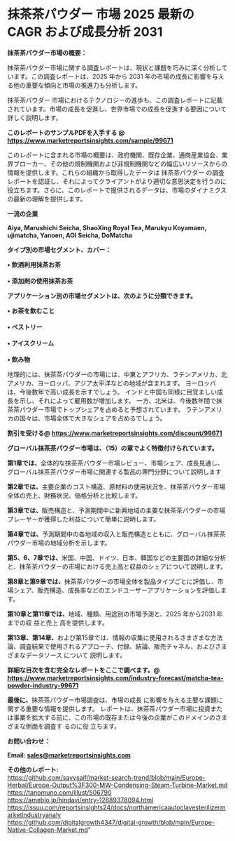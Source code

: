 # 抹茶茶パウダー 市場 2025 最新の CAGR および成長分析 2031

<strong><b>抹茶茶パウダー市場の概要：</b></strong>

抹茶茶パウダー市場に関する調査レポートは、現状と課題を巧みに深く分析しています。この調査レポートは、2025 年から 2031 年の市場の成長に影響を与える他の重要な傾向と市場の推進力も分析します。

抹茶茶パウダー 市場におけるテクノロジーの進歩も、この調査レポートに記載されています。市場の成長を促進し、世界市場での成長を促進する要因について詳しく説明します。

<strong>このレポートのサンプルPDFを入手する @ <a href=https://www.marketreportsinsights.com/sample/99671>https://www.marketreportsinsights.com/sample/99671</a></strong>

このレポートに含まれる市場の概要は、政府機関、既存企業、通商産業協会、業界ブローカー、その他の規制機関および非規制機関などの幅広いリソースからの情報を提供します。これらの組織から取得したデータは 抹茶茶パウダー の調査レポートを認証し、それによってクライアントがより適切な意思決定を行うのに役立ちます。さらに、このレポートで提供されるデータは、市場のダイナミクスの最新の理解を提供します。

<strong>一流の企業</strong>

<strong><b>Aiya, Marushichi Seicha, ShaoXing Royal Tea, Marukyu Koyamaen, ujimatcha, Yanoen, AOI Seicha, DoMatcha</b></strong>

<strong><b>タイプ別の市場セグメント、カバー：</b></strong>

<strong>• 飲酒利用抹茶お茶<br><br>• 添加剤の使用抹茶お茶</strong>

<strong><b>アプリケーション別の市場セグメントは、次のように分類できます。</b></strong>

<strong>• お茶を飲むこと<br><br>• ペストリー<br><br>• アイスクリーム<br><br>• 飲み物</strong>

 地理的には、抹茶茶パウダーの市場には、中東とアフリカ、ラテンアメリカ、北アメリカ、ヨーロッパ、アジア太平洋などの地域が含まれます。 ヨーロッパは、今後数年で高い成長を示すでしょう。 インドと中国も同様に目覚ましい成長を示し、それによって雇用数が増加します。 一方、北米は、今後数年間で抹茶茶パウダー市場でトップシェアを占めると予想されています。 ラテンアメリカの国々は、市場全体で大きなシェアを占めるでしょう。

<strong>割引を受ける@ <a href=https://www.marketreportsinsights.com/discount/99671>https://www.marketreportsinsights.com/discount/99671</a></strong>

<strong><b>グローバル抹茶茶パウダー市場は、（15）の章でよく特徴付けられています。</b></strong>

<strong><b>第</b></strong><strong><b>1章では、</b></strong>全体的な抹茶茶パウダー市場レビュー、市場シェア、成長見通し、グローバル抹茶茶パウダー市場に関連する製品の専門分野について説明します

<strong><b>第2章では、</b></strong>主要企業のコスト構造、原材料の使用状況を、抹茶茶パウダー市場全体の売上、財務状況、価格分析と比較します。

<strong><b>第3章では、</b></strong>販売構造と、予測期間中に新興地域の主要な抹茶茶パウダーの市場プレーヤーが獲得した利益について簡単に説明します。

<strong><b>第4章では、</b></strong>予測期間中の各地域の収入と販売構造とともに、グローバル抹茶茶パウダー市場の地域分析を示します。

<strong><b>第5、6、7章では、</b></strong>米国、中国、ドイツ、日本、韓国などの主要国の詳細な分析と、抹茶茶パウダーの市場における売上高と収益のシェアについて説明します。

<strong><b>第8章と第9章では、</b></strong>抹茶茶パウダーの市場全体を製品タイプごとに評価し、市場シェア、販売構造、成長率などのエンドユーザーアプリケーションを評価します。

<strong><b>第10章と第11章では、</b></strong>地域、種類、用途別の市場予測と、2025 年から2031 年までの収 益と売上 高を提供します。

<strong><b>第13章、第14章、</b></strong>および第15章では、情報の収集に使用されるさまざまな方法論、調査結果で使用されるアプローチ、付録、結論、販売チャネル、およびさまざまなデータソース について 説明します。

<strong>詳細な目次を含む完全なレポートをここで調べます。@ <a href=https://www.marketreportsinsights.com/industry-forecast/matcha-tea-powder-industry-99671>https://www.marketreportsinsights.com/industry-forecast/matcha-tea-powder-industry-99671</a></strong>

<strong><b>最後に、</b></strong>抹茶茶パウダー市場調査は、市場の成長 に影響を</a>与える主要な課題に関する重要な情報を提供します。 レポートは、抹茶茶パウダー市場に投資または事業を拡大する前に、この市場の既存または今後の企業がこのドメインのさまざまな側面を調査す るのに役 立ちます。

<strong><b>お問い合わせ：</b></strong>

<strong>Email: </strong><a href=mailto:sales@marketreportsinsights.com><strong>sales@marketreportsinsights.com</strong></a>

<strong>その他のレポート:</strong>
<br>
<a href=https://github.com/sayysaif/market-search-trend/blob/main/Europe-Herbal/Europe-Output%3F300-MW-Condensing-Steam-Turbine-Market.md>https://github.com/sayysaif/market-search-trend/blob/main/Europe-Herbal/Europe-Output%3F300-MW-Condensing-Steam-Turbine-Market.md</a>
<br>
<a href=https://tanomuno.com/illust/506790>https://tanomuno.com/illust/506790</a>
<br>
<a href=https://ameblo.jp/hindavi/entry-12889378094.html>https://ameblo.jp/hindavi/entry-12889378094.html</a>
<br>
<a href=https://issuu.com/reportsinsights24/docs/northamericaautoclavesterilizermarketindustryanaly>https://issuu.com/reportsinsights24/docs/northamericaautoclavesterilizermarketindustryanaly</a>
<br>
<a href=https://github.com/digitalgrowth4347/digital-growth/blob/main/Europe-Native-Collagen-Market.md>https://github.com/digitalgrowth4347/digital-growth/blob/main/Europe-Native-Collagen-Market.md</a>"
